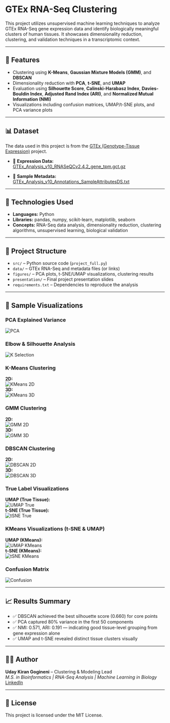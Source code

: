 # GTEx RNA-Seq Clustering

This project utilizes unsupervised machine learning techniques to analyze GTEx RNA-Seq gene expression data and identify biologically meaningful clusters of human tissues. It showcases dimensionality reduction, clustering, and validation techniques in a transcriptomic context.

---

## 🚀 Features

- Clustering using **K-Means**, **Gaussian Mixture Models (GMM)**, and **DBSCAN**
- Dimensionality reduction with **PCA**, **t-SNE**, and **UMAP**
- Evaluation using **Silhouette Score**, **Calinski-Harabasz Index**, **Davies-Bouldin Index**, **Adjusted Rand Index (ARI)**, and **Normalized Mutual Information (NMI)**
- Visualizations including confusion matrices, UMAP/t-SNE plots, and PCA variance plots

---

## 📊 Dataset

The data used in this project is from the [GTEx (Genotype-Tissue Expression)](https://gtexportal.org/home/datasets) project.

- 📁 **Expression Data:**  
  [GTEx_Analysis_v10_RNASeQCv2.4.2_gene_tpm.gct.gz](https://storage.googleapis.com/adult-gtex/bulk-gex/v10/rna-seq/GTEx_Analysis_v10_RNASeQCv2.4.2_gene_tpm.gct.gz)

- 📁 **Sample Metadata:**  
  [GTEx_Analysis_v10_Annotations_SampleAttributesDS.txt](https://storage.googleapis.com/adult-gtex/bulk-gex/v10/annotations/GTEx_Analysis_v10_Annotations_SampleAttributesDS.txt)

---

## 🧪 Technologies Used

- **Languages:** Python  
- **Libraries:** pandas, numpy, scikit-learn, matplotlib, seaborn  
- **Concepts:** RNA-Seq data analysis, dimensionality reduction, clustering algorithms, unsupervised learning, biological validation

---

## 📁 Project Structure

- `src/` – Python source code (`project_full.py`)
- `data/` – GTEx RNA-Seq and metadata files (or links)
- `figures/` – PCA plots, t-SNE/UMAP visualizations, clustering results
- `presentation/` – Final project presentation slides
- `requirements.txt` – Dependencies to reproduce the analysis

---

## 📸 Sample Visualizations

### PCA Explained Variance  
![PCA](figures/pca_variance.png)

### Elbow & Silhouette Analysis  
![K Selection](figures/k_selection.png)

### K-Means Clustering  
**2D:**  
![KMeans 2D](figures/K-Means_2D.png)  
**3D:**  
![KMeans 3D](figures/K-Means_3D.png)

### GMM Clustering  
**2D:**  
![GMM 2D](figures/GMM_2D.png)  
**3D:**  
![GMM 3D](figures/GMM_3D.png)

### DBSCAN Clustering  
**2D:**  
![DBSCAN 2D](figures/DBSCAN_2D.png)  
**3D:**  
![DBSCAN 3D](figures/DBSCAN_3D.png)

### True Label Visualizations  
**UMAP (True Tissue):**  
![UMAP True](figures/umap_true_tissue.png)  
**t-SNE (True Tissue):**  
![tSNE True](figures/tsne_true_tissue.png)

### KMeans Visualizations (t-SNE & UMAP)  
**UMAP (KMeans):**  
![UMAP KMeans](figures/umap_kmeans.png)  
**t-SNE (KMeans):**  
![tSNE KMeans](figures/tsne_kmeans.png)

### Confusion Matrix  
![Confusion](figures/confusion_matrix.png)

---

## 📈 Results Summary

- ✅ DBSCAN achieved the best silhouette score (0.660) for core points  
- ✅ PCA captured 80% variance in the first 50 components  
- ✅ NMI: 0.571, ARI: 0.191 — indicating good tissue-level grouping from gene expression alone  
- ✅ UMAP and t-SNE revealed distinct tissue clusters visually

---

## 👨‍💻 Author

**Uday Kiran Gogineni** – Clustering & Modeling Lead  
_M.S. in Bioinformatics | RNA-Seq Analysis | Machine Learning in Biology_  
[LinkedIn](https://www.linkedin.com/in/your-profile)

---

## 📄 License

This project is licensed under the MIT License.
